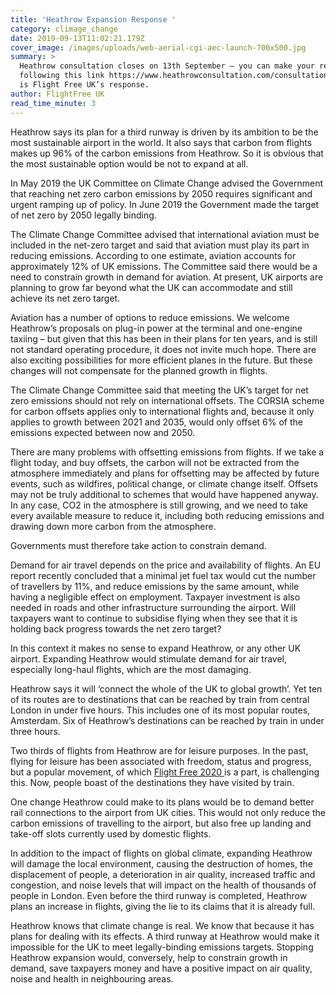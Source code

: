```yaml
---
title: 'Heathrow Expansion Response '
category: climage_change
date: 2019-09-13T11:02:21.179Z
cover_image: /images/uploads/web-aerial-cgi-aec-launch-700x500.jpg
summary: >
  Heathrow consultation closes on 13th September – you can make your response by
  following this link https://www.heathrowconsultation.com/consultations/. Here
  is Flight Free UK’s response. 
author: FlightFree UK
read_time_minute: 3
---
```

Heathrow says its plan for a third runway is driven by its ambition to be the most sustainable airport in the world. It also says that carbon from flights makes up 96% of the carbon emissions from Heathrow. So it is obvious that the most sustainable option would be not to expand at all. 

In May 2019 the UK Committee on Climate Change advised the Government that reaching net zero carbon emissions by 2050 requires significant and urgent ramping up of policy. In June 2019 the Government made the target of net zero by 2050 legally binding.

The Climate Change Committee advised that international aviation must be included in the net-zero target and said that aviation must play its part in reducing emissions. According to one estimate, aviation accounts for approximately 12% of UK emissions. The Committee said there would be a need to constrain growth in demand for aviation. At present, UK airports are planning to grow far beyond what the UK can accommodate and still achieve its net zero target.

Aviation has a number of options to reduce emissions. We welcome Heathrow’s proposals on plug-in power at the terminal and one-engine taxiing – but given that this has been in their plans for ten years, and is still not standard operating procedure, it does not invite much hope. There are also exciting possibilities for more efficient planes in the future. But these changes will not compensate for the planned growth in flights. 

The Climate Change Committee said that meeting the UK’s target for net zero emissions should not rely on international offsets. The CORSIA scheme for carbon offsets applies only to international flights and, because it only applies to growth between 2021 and 2035, would only offset 6% of the emissions expected between now and 2050. 

There are many problems with offsetting emissions from flights. If we take a flight today, and buy offsets, the carbon will not be extracted from the atmosphere immediately and plans for offsetting may be affected by future events, such as wildfires, political change, or climate change itself. Offsets may not be truly additional to schemes that would have happened anyway. In any case, CO2 in the atmosphere is still growing, and we need to take every available measure to reduce it, including both reducing emissions and drawing down more carbon from the atmosphere.

Governments must therefore take action to constrain demand.

Demand for air travel depends on the price and availability of flights. An EU report recently concluded that a minimal jet fuel tax would cut the number of travellers by 11%, and reduce emissions by the same amount, while having a negligible effect on employment. Taxpayer investment is also needed in roads and other infrastructure surrounding the airport. Will taxpayers want to continue to subsidise flying when they see that it is holding back progress towards the net zero target?

In this context it makes no sense to expand Heathrow, or any other UK airport. Expanding Heathrow would stimulate demand for air travel, especially long-haul flights, which are the most damaging. 

Heathrow says it will ‘connect the whole of the UK to global growth’. Yet ten of its routes are to destinations that can be reached by train from central London in under five hours. This includes one of its most popular routes, Amsterdam. Six of Heathrow’s destinations can be reached by train in under three hours.

Two thirds of flights from Heathrow are for leisure purposes. In the past, flying for leisure has been associated with freedom, status and progress, but a popular movement, of which [Flight Free 2020 ](https://www.flightfree.co.uk/campaign)is a part, is challenging this. Now, people boast of the destinations they have visited by train. 

One change Heathrow could make to its plans would be to demand better rail connections to the airport from UK cities. This would not only reduce the carbon emissions of travelling to the airport, but also free up landing and take-off slots currently used by domestic flights.

In addition to the impact of flights on global climate, expanding Heathrow will damage the local environment, causing the destruction of homes, the displacement of people, a deterioration in air quality, increased traffic and congestion, and noise levels that will impact on the health of thousands of people in London. Even before the third runway is completed, Heathrow plans an increase in flights, giving the lie to its claims that it is already full. 

Heathrow knows that climate change is real. We know that because it has plans for dealing with its effects. A third runway at Heathrow would make it impossible for the UK to meet legally-binding emissions targets. Stopping Heathrow expansion would, conversely, help to constrain growth in demand, save taxpayers money and have a positive impact on air quality, noise and health in neighbouring areas.
